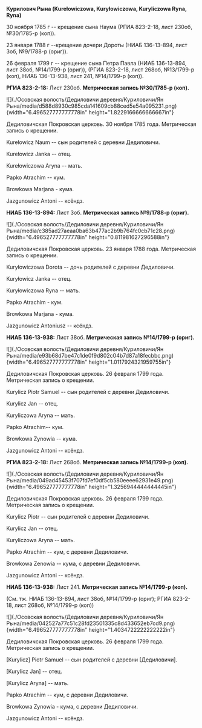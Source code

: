 **Курилович Рына (Kurełowiczowa, Kuryłowiczowa, Kuryliczowa Ryna,
Ryna)**

30 ноября 1785 г -- крещение сына Наума (РГИА 823-2-18, лист 230об,
№30/1785-р (коп)).

23 января 1788 г --крещение дочери Дороты (НИАБ 136-13-894, лист 3об,
№9/1788-р (ориг)).

26 февраля 1799 г -- крещение сына Петра Павла (НИАБ 136-13-894, лист
38об, №14/1799-р (ориг)), (РГИА 823-2-18, лист 268об, №13/1799-р (коп),
НИАБ 136-13-938, лист 241, №14/1799-р (коп)).

**РГИА 823-2-18:** Лист 230об. **Метрическая запись №30/1785-р (коп).**

![](./Осовская волость/Дедиловичи деревня/Куриловичи/Ян Рына/media/d588d8930c985cda141609cb88ced5e54a095231.png){width="6.496527777777778in"
height="1.8229166666666667in"}

Дедиловичская Покровская церковь. 30 ноября 1785 года. Метрическая
запись о крещении.

Kurełowicz Naum -- сын родителей с деревни Дедиловичи.

Kurełowicz Janka -- отец.

Kurełowiczowa Aryna -- мать.

Papko Atrachim -- кум.

Browkowa Marjana - кума.

Jazgunowicz Antoni -- ксёндз.

**НИАБ 136-13-894:** Лист 3об. **Метрическая запись №9/1788-р (ориг).**

![](./Осовская волость/Дедиловичи деревня/Куриловичи/Ян Рына/media/c385ad27aeaa0ba63b477ac2b9b764fc0cb71c28.png){width="6.496527777777778in"
height="0.811981627296588in"}

Дедиловичская Покровская церковь. 23 января 1788 года. Метрическая
запись о крещении.

Kuryłowiczowa Dorota -- дочь родителей с деревни Дедиловичи.

Kuryłowicz Janka -- отец.

Kuryłowiczowa Ryna -- мать.

Papko Atrachim - кум.

Browkowa Marjana - кума.

Jazgunowicz Antoniusz -- ксёндз.

**НИАБ 136-13-938:** Лист 38об. **Метрическая запись №14/1799-р
(ориг).**

![](./Осовская волость/Дедиловичи деревня/Куриловичи/Ян Рына/media/e93b68d7be47c1de0f9d802c04b7d87a18fecbbc.png){width="6.496527777777778in"
height="1.0117924321959755in"}

Дедиловичская Покровская церковь. 26 февраля 1799 года. Метрическая
запись о крещении.

Kurylicz Piotr Samuel -- сын родителей с деревни Дедиловичи.

Kurylicz Jan -- отец.

Kuryliczowa Aryna -- мать.

Papko Atrachim-- кум.

Browkowa Zynowia -- кума.

Jazgunowicz Antoni -- ксёндз.

**РГИА 823-2-18:** Лист 268об. **Метрическая запись №14/1799-р (коп).**

![](./Осовская волость/Дедиловичи деревня/Куриловичи/Ян Рына/media/049ad45453f707fd7ef0df5cb580eeee62931e49.png){width="6.496527777777778in"
height="1.3256944444444445in"}

Дедиловичская Покровская церковь. 26 февраля 1799 года. Метрическая
запись о крещении.

Kurylicz Piotr -- сын родителей с деревни Дедиловичи.

Kurylicz Jan -- отец.

Kuryliczowa Aryna -- мать.

Papko Atrachim -- кум, с деревни Дедиловичи.

Browkowa Zenowia -- кума, с деревни Дедиловичи.

Jazgunowicz Antoni -- ксёндз.

**НИАБ 136-13-938:** Лист 241. **Метрическая запись №14/1799-р (коп).**

(См. тж. НИАБ 136-13-894, лист 38об, №14/1799-р (ориг); РГИА 823-2-18,
лист 268об, №14/1799-р (коп))

![](./Осовская волость/Дедиловичи деревня/Куриловичи/Ян Рына/media/042527a77c51c28fd23501335c8d433652eb7cd9.png){width="6.496527777777778in"
height="1.4034722222222222in"}

Дедиловичская Покровская церковь. 26 февраля 1799 года. Метрическая
запись о крещении.

\[Kurylicz\] Piotr Samuel -- сын родителей с деревни \[Дедиловичи\].

\[Kurylicz Jan\] -- отец.

\[Kurylicz Aryna\] -- мать.

Papko Atrachim -- кум, с деревни Дедиловичи.

Browkowa Zynowia - кума, с деревни Дедиловичи.

Jazgunowicz Antoni -- ксёндз.
